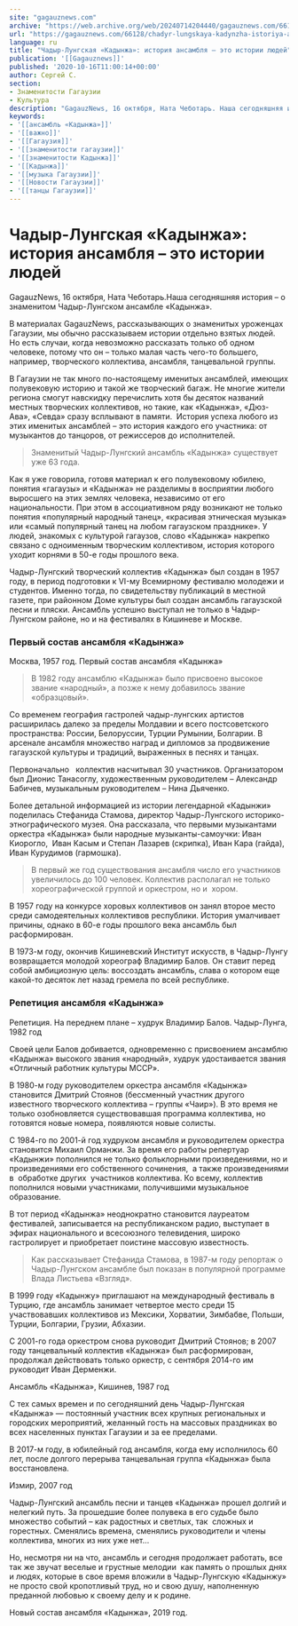 ```yaml
---
site: "gagauznews.com"
archive: "https://web.archive.org/web/20240714204440/gagauznews.com/66128/chadyr-lungskaya-kadynzha-istoriya-ansamblya-eto-istorii-lyudej.html"
url: "https://gagauznews.com/66128/chadyr-lungskaya-kadynzha-istoriya-ansamblya-eto-istorii-lyudej.html"
language: ru
title: "Чадыр-Лунгская «Кадынжа»: история ансамбля – это истории людей"
publication: '[[Gagauznews]]'
published: '2020-10-16T11:00:14+00:00'
author: Сергей С.
section:
- Знаменитости Гагаузии
- Культура
description: "GagauzNews, 16 октября, Ната Чеботарь. Наша сегодняшняя история – о знаменитом Чадыр-Лунгском ансамбле «Кадынжа». В материалах GagauzNews, рассказывающих о знаменитых уроженцах Гагаузии, мы обычно рассказываем истории отдельно взятых людей. Но есть случаи, когда невозможно рассказать только об одном человеке, потому что он – только малая часть чего-то большего, например, творческого коллектива, ансамбля, танцевальной группы. В Гагаузии не так много по-настоящему именитых ансамблей, имеющих полувековую историю и такой же творческий багаж. Не многие жители региона смогут навскидку перечислить хотя бы десяток названий местных творческих коллективов, но такие, как «Кадынжа», «Дюз-Ава», «Севда» сразу всплывают в памяти. История успеха любого из этих именитых […]"
keywords:
- '[[ансамбль «Кадынжа»]]'
- '[[важно]]'
- '[[Гагаузия]]'
- '[[знаменитости гагаузии]]'
- '[[знаменитости Кадынжа]]'
- '[[Кадынжа]]'
- '[[музыка Гагаузии]]'
- '[[Новости Гагаузии]]'
- '[[танцы Гагаузии]]'
---
```


# Чадыр-Лунгская «Кадынжа»: история ансамбля – это истории людей

GagauzNews, 16 октября, Ната Чеботарь.Наша сегодняшняя история – о знаменитом Чадыр-Лунгском ансамбле «Кадынжа».

В материалах GagauzNews, рассказывающих о знаменитых уроженцах Гагаузии, мы обычно рассказываем истории отдельно взятых людей.  Но есть случаи, когда невозможно рассказать только об одном человеке, потому что он – только малая часть чего-то большего, например, творческого коллектива, ансамбля, танцевальной группы.

В Гагаузии не так много по-настоящему именитых ансамблей, имеющих полувековую историю и такой же творческий багаж. Не многие жители региона смогут навскидку перечислить хотя бы десяток названий местных творческих коллективов, но такие, как «Кадынжа», «Дюз-Ава», «Севда» сразу всплывают в памяти.  История успеха любого из этих именитых ансамблей – это история каждого его участника: от музыкантов до танцоров, от режиссеров до исполнителей.

> Знаменитый Чадыр-Лунгский ансамбль «Кадынжа» существует уже 63 года.

Как я уже говорила, готовя материал к его полувековому юбилею,  понятия «гагаузы» и «Кадынжа» не разделимы в восприятии любого выросшего на этих землях человека, независимо от его национальности. При этом в ассоциативном ряду возникают не только понятия «популярный народный танец», «красивая этническая музыка» или «самый популярный танец на любом гагаузском празднике». У людей, знакомых с культурой гагаузов, слово «Кадынжа» накрепко связано с одноименным творческим коллективом, история которого уходит корнями в 50-е годы прошлого века.

Чадыр-Лунгский творческий коллектив «Кадынжа» был создан в 1957 году, в период подготовки к VI-му Всемирному фестивалю молодежи и студентов. Именно тогда, по свидетельству публикаций в местной газете, при районном Доме культуры был создан ансамбль гагаузской песни и пляски. Ансамбль успешно выступал не только в Чадыр-Лунгском районе, но и на фестивалях в Кишиневе и Москве.

### Первый состав ансамбля «Кадынжа»

Москва, 1957 год. Первый состав ансамбля «Кадынжа»

> В 1982 году ансамблю «Кадынжа» было присвоено высокое звание «народный», а позже к нему добавилось звание «образцовый».

Со временем география гастролей чадыр-лунгских артистов расширилась далеко за пределы Молдавии и всего постсоветского пространства: России, Белоруссии, Турции Румынии, Болгарии. В арсенале ансамбля множество наград и дипломов за продвижение гагаузской культуры и традиций, выраженных в песнях и танцах.

Первоначально   коллектив насчитывал 30 участников. Организатором был Дионис Танасоглу, художественным руководителем – Александр Бабичев, музыкальным руководителем – Нина Дьяченко.

Более детальной информацией из истории легендарной «Кадынжи» поделилась Стефанида Стамова, директор Чадыр-Лунгского историко-этнографического музея. Она рассказала, что первыми музыкантами оркестра «Кадынжа» были народные музыканты-самоучки: Иван Киорогло,  Иван Касым и Степан Лазарев (скрипка), Иван Кара (гайда), Иван Курудимов (гармошка).

> В первый же год существования ансамбля число его участников увеличилось до 100 человек. Коллектив располагал не только хореографической группой и оркестром, но и  хором.

В 1957 году на конкурсе хоровых коллективов он занял второе место среди самодеятельных коллективов республики. История умалчивает причины, однако в 60-е годы прошлого века ансамбль был расформирован.

В 1973-м году, окончив Кишиневский Институт искусств, в Чадыр-Лунгу возвращается молодой хореограф Владимир Балов. Он ставит перед собой амбициозную цель: воссоздать ансамбль, слава о котором еще какой-то десяток лет назад гремела по всей республике.

### Репетиция ансамбля «Кадынжа»

Репетиция. На переднем плане – худрук Владимир Балов. Чадыр-Лунга, 1982 год

Своей цели Балов добивается, одновременно с присвоением ансамблю «Кадынжа» высокого звания «народный», худрук удостаивается звания «Отличный работник культуры МССР».

В 1980-м году руководителем оркестра ансамбля «Кадынжа» становится Дмитрий Стоянов (бессменный участник другого известного творческого коллектива – группы «Чаир»). В это время не только озобновляется существовавшая программа коллектива, но готовятся новые номера, появляются новые солисты.

С 1984-го по 2001-й год худруком ансамбля и руководителем оркестра становится Михаил Орманжи. За время его работы репертуар «Кадынжи» пополнился не только фольклорными произведениями, но и произведениями его собственного сочинения,  а также произведениями в  обработке других  участников коллектива. Ко всему, коллектив пополнился новыми участниками, получившими музыкальное образование.

В тот период «Кадынжа» неоднократно становится лауреатом фестивалей, записывается на республиканском радио, выступает в эфирах национального и всесоюзного телевидения, широко гастролирует и приобретает поистине массовую известность.

> Как рассказывает Стефанида Стамова, в 1987-м году репортаж о Чадыр-Лунгском ансамбле был показан в популярной программе Влада Листьева «Взгляд».

В 1999 году «Кадынжу» приглашают на международный фестиваль в Турцию, где ансамбль занимает четвертое место среди 15 участвовавших коллективов из Мексики, Хорватии, Зимбабве, Польши, Турции, Болгарии, Грузии, Абхазии.

С 2001-го года оркестром снова руководит Дмитрий Стоянов; в 2007 году танцевальный коллектив «Кадынжа» был расформирован, продолжал действовать только оркестр, с сентября 2014-го им руководит Иван Дерменжи.

Ансамбль «Кадынжа», Кишинев, 1987 год

С тех самых времен и по сегодняшний день Чадыр-Лунгская «Кадынжа» — постоянный участник всех крупных региональных и городских мероприятий, желанный гость на массовых праздниках во всех населенных пунктах Гагаузии и за ее пределами.

В 2017-м году, в юбилейный год ансамбля, когда ему исполнилось 60 лет, после долгого перерыва танцевальная группа «Кадынжа» была восстановлена.

Измир, 2007 год

Чадыр-Лунгский ансамбль песни и танцев «Кадынжа» прошел долгий и нелегкий путь. За прошедшие более полувека в его судьбе было множество событий – как радостных и светлых, так  сложных и горестных. Сменялись времена, сменялись руководители и члены коллектива, многих из них уже нет…

Но, несмотря ни на что, ансамбль и сегодня продолжает работать, все так же звучат веселые и грустные мелодии  как память о прошлых днях и людях, которые в свое время вложили в Чадыр-Лунгскую «Кадынжу» не просто свой кропотливый труд, но и свою душу, наполненную преданной любовью к своему делу и к родине.

Новый состав ансамбля «Кадынжа», 2019 год.